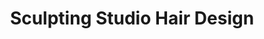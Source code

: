 ---
title: "Sculpting Studio Hair Design"
url: /waterford/sculpting-studio-hair-design/
shop: Friseur
---